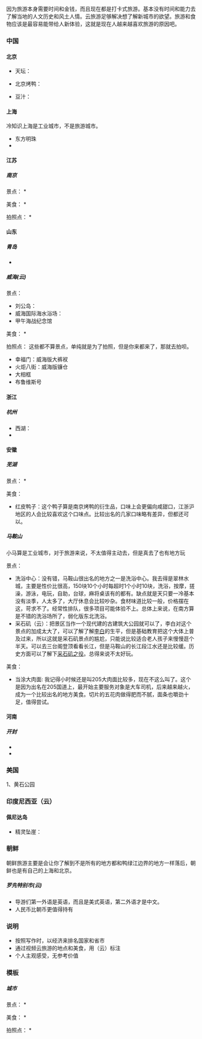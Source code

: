 因为旅游本身需要时间和金钱，而且现在都是打卡式旅游。基本没有时间和能力去了解当地的人文历史和风土人情。云旅游足够解决想了解新城市的欲望。旅游和食物应该是最容易能带给人新体验，这就是现在人越来越喜欢旅游的原因吧。

### 中国

#### 北京

* 天坛：

* 北京烤鸭：
* 豆汁：


#### 上海
冷知识上海是工业城市，不是旅游城市。

* 东方明珠
* 


#### 江苏
##### 南京
景点：
* 

美食：
* 

拍照点：
* 
#### 山东

##### 青岛
* 

##### 威海(云)
景点：
* 刘公岛：
* 威海国际海水浴场：
* 甲午海战纪念馆

美食：
* 

拍照点：
这些都不算景点，单纯就是为了拍照，但是你来都来了，那就去拍呗。
* 幸福门：威海版大裤衩
* 火炬八街：威海版镰仓
* 大相框
* 布鲁维斯号


#### 浙江

##### 杭州
* 西湖：
* 


#### 安徽

##### 芜湖
景点：
* 

美食：
* 红皮鸭子：这个鸭子算是南京烤鸭的衍生品，口味上会更偏向咸甜口，江浙沪地区的人会比较喜欢这个口味点。比较出名的几家口味略有差异，但都还可以。

##### 马鞍山
小马算是工业城市，对于旅游来说，不太值得主动去，但是真去了也有地方玩

景点：
* 洗浴中心：没有错，马鞍山很出名的地方之一是洗浴中心。我去得是翠林水城，主要是性价比很高，150块10个小时每超时1个小时10块，洗浴，按摩，搓澡，游泳，电玩，自助，台球，麻将桌该有的都有。缺点就是天只要一冷基本没有淡季，人太多了，大厅休息会比较吵杂。食材味道比较一般，价格摆在这，苛求不了。经常性排队，很多项目可能体验不上。总体上来说，在南方算是不错的洗浴场所了，弱化版东北洗浴。
* 采石矶（云）：把景区当作一个现代建的古建筑大公园就可以了，李白对这个景点的加成太大了，可以了解了解[李白](https://zh.wikipedia.org/wiki/%E6%9D%8E%E7%99%BD)的生平，但是基础教育把这个大体上普及过来，所以这就是采石矶景点的尴尬，只能说比较适合老人孩子来慢慢逛个半天。可以去三台阁登顶看看长江，但是马鞍山的长江段江水还是比较缓。历史方面可以了解下[采石矶之役](https://zh.wikipedia.org/wiki/%E9%87%87%E7%9F%B3%E4%B9%8B%E6%88%B0_(1161%E5%B9%B4))。总得来说不太好玩。

美食：
* 当涂大肉面: 我记得小时候还是叫205大肉面比较多，现在不这么叫了。这个是因为出名在205国道上，最开始主要服务对象是大车司机，后来越来越火，成为一个比较出名的地方美食。切片的五花肉做得肥而不腻，面条也嚼劲十足，值得尝试。


#### 河南

##### 开封
* 
* 

### 美国

1、黄石公园


### 印度尼西亚（云）

#### 佩尼达岛

* 精灵坠崖：




### 朝鲜
朝鲜旅游主要是会让你了解到不是所有的地方都和鸭绿江边界的地方一样落后，朝鲜也是有自己的上海和北京。
##### 罗先特别市(云)
* 导游们第一外语是英语，而且是美式英语，第二外语才是中文。 
* 人民币比朝币更值得持有




### 说明
* 按照写作时，以经济来排名国家和省市
* 通过视频云旅游的地点和美食，用（云）标注
* 个人主观感受，无参考价值

### 模板

##### 城市
景点：
* 

美食：
* 

拍照点：
* 